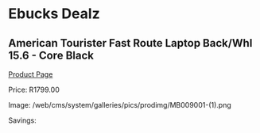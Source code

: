 
# Ebucks Dealz
## American Tourister Fast Route Laptop Back/Whl 15.6 - Core Black
[Product Page](https://www.ebucks.com/web/shop/productSelected.do?prodId=1236249790&catId=365267763)

Price: R1799.00

Image: /web/cms/system/galleries/pics/prodimg/MB009001-(1).png

Savings: 


	